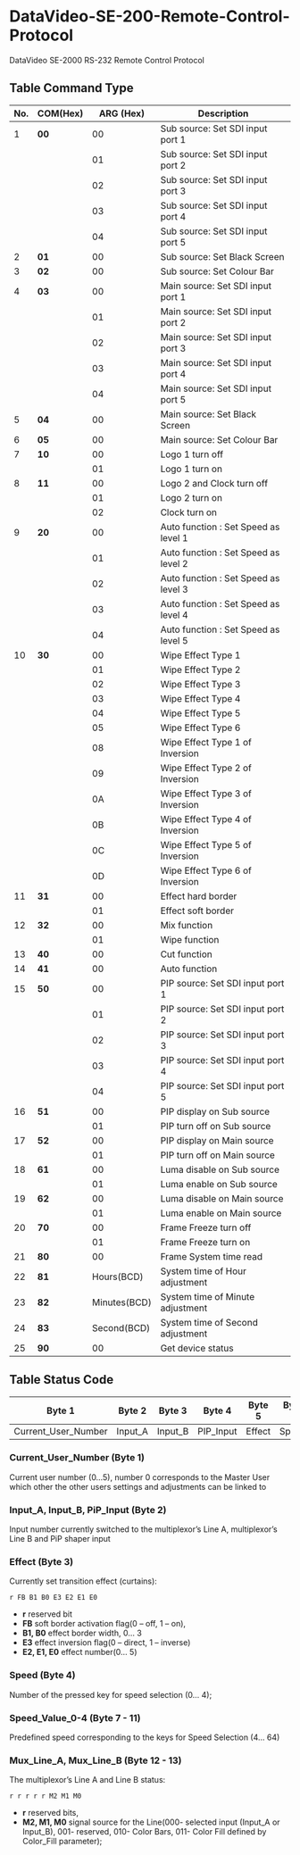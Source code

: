 # DataVideo-SE-200-Remote-Control-Protocol
DataVideo SE-2000 RS-232 Remote Control Protocol

## Table Command Type


| No. | COM(Hex) | ARG (Hex) | Description | 
|--|--|--|--|
| 1 | **00** | 00 | Sub source: Set SDI input port 1 |
|  |  | 01 | Sub source: Set SDI input port 2 |
|  |  | 02 | Sub source: Set SDI input port 3 |
|  |  | 03 | Sub source: Set SDI input port 4 |
|  |  | 04 | Sub source: Set SDI input port 5 |
| 2 | **01** | 00 | Sub source: Set Black Screen |
| 3 | **02** | 00 | Sub source: Set Colour Bar |
| 4 | **03** | 00 | Main source: Set SDI input port 1 | 
|  |  | 01 | Main source: Set SDI input port 2 | 
|  |  | 02 | Main source: Set SDI input port 3 | 
|  |  | 03 | Main source: Set SDI input port 4 | 
|  |  | 04 | Main source: Set SDI input port 5 | 
| 5 | **04** | 00 | Main source: Set Black Screen | 
| 6 | **05** | 00 | Main source: Set Colour Bar | 
| 7 | **10** | 00 |  Logo 1 turn off | 
|  |  | 01 | Logo 1 turn on | 
| 8 | **11** | 00 | Logo 2 and Clock turn off | 
|  |  | 01 | Logo 2 turn on | 
|  |  | 02 | Clock turn on | 
| 9 | **20** | 00 | Auto function : Set Speed as level 1 | 
|  |  | 01 | Auto function : Set Speed as level 2 | 
|  |  | 02 | Auto function : Set Speed as level 3 | 
|  |  | 03 | Auto function : Set Speed as level 4 | 
|  |  | 04 | Auto function : Set Speed as level 5 | 
| 10 | **30** | 00 | Wipe Effect Type 1 |
|  |  | 01 | Wipe Effect Type 2 | 
|  |  | 02 | Wipe Effect Type 3 | 
|  |  | 03 | Wipe Effect Type 4 | 
|  |  | 04 | Wipe Effect Type 5 | 
|  |  | 05 | Wipe Effect Type 6 | 
|  |  | 08 | Wipe Effect Type 1 of Inversion | 
|  |  | 09 | Wipe Effect Type 2 of Inversion | 
|  |  | 0A | Wipe Effect Type 3 of Inversion | 
|  |  | 0B | Wipe Effect Type 4 of Inversion | 
|  |  | 0C | Wipe Effect Type 5 of Inversion | 
|  |  | 0D | Wipe Effect Type 6 of Inversion | 
| 11 | **31** | 00 | Effect hard border | 
|  |  | 01 | Effect soft border | 
| 12 | **32** | 00 | Mix function | 
|  |  | 01 | Wipe function | 
| 13 | **40** | 00 | Cut function | 
| 14 | **41** | 00 | Auto function | 
| 15 | **50**  | 00 | PIP source: Set SDI input port 1 | 
|  |  | 01 | PIP source: Set SDI input port 2 | 
|  |  | 02 | PIP source: Set SDI input port 3 |
|  |  | 03 | PIP source: Set SDI input port 4 |
|  |  | 04 | PIP source: Set SDI input port 5 |
| 16 | **51** | 00 | PIP display on Sub source |
|  |  | 01 | PIP turn off on Sub source |
| 17 | **52** | 00 | PIP display on Main source |
|  |  | 01 | PIP turn off on Main source |
| 18 | **61** | 00 | Luma disable on Sub source |
|  |  | 01 | Luma enable on Sub source |
| 19 | **62** | 00 | Luma disable on Main source |
|  |  | 01 | Luma enable on Main source |
| 20 | **70** | 00 | Frame Freeze turn off |
|  |  | 01 | Frame Freeze turn on |
| 21 | **80** | 00 | Frame System time read |
| 22 | **81** | Hours(BCD) | System time of Hour adjustment |
| 23 | **82** | Minutes(BCD) | System time of Minute adjustment |
| 24 | **83** | Second(BCD) | System time of Second adjustment |
| 25 | **90** | 00 | Get device status |
  
  
   
   
## Table Status Code

| Byte 1 | Byte 2 | Byte 3 | Byte 4 | Byte 5 | Byte 6 | Byte 7 | Byte 8 | Byte 9 | Byte 10 | Byte 11 | Byte 12 | Byte 13 | Byte 14 | Byte 15 | Byte 16 | Byte 17 | Byte 18 | Byte 19 | Byte 20 | Byte 21 | Byte 22 | Byte 23 | Byte 24 | Byte 25 | Byte 26 | Byte 27 | Byte 28 | Byte 29 | Byte 30 | Byte 31 | Byte 32 | Byte 33 | Byte 34 | Byte 35 | Byte 36 | Byte 37 | Byte 38 | Byte 39 | Byte 40 | Byte 41 |
|--|--|--|--|--|--|--|--|--|--|--|--|--|--|--|--|--|--|--|--|--|--|--| --|--|--|--|--|--|--|--|--|--|--|--|--|--|--|--|--|--|
| Current_User_Number | Input_A | Input_B | PIP_Input | Effect | Speed | Speed_Value_0 | Speed_Value_1  | Speed_Value_2 | Speed_Value_3 | Speed_Value_4 | Mux_Line_A | Mux_Line_B | Bright_Cur | Contrast_Cur | Saturation_Cur | X_Lbl_1 | Y_Lbl_1 | X_Lbl_2 | Y_Lbl_2| Lbl_1_Number | Lbl_2_Number | X_clock | Y_clock | Background_Number | Brightness_Control | Color_Fill | X_PIP | Y_PIP | PIP_Size | Luma_Key_Level | Sys_Format | Inp_3_Mode | Link_Flags | Link_Flags_Ext | Flags_Mixer | Flags_Line_A | Flags_Line_B | Flags_Sources_Position | Flags_DSK | Flags_Lbl |


### Current_User_Number (Byte 1)
Current user number (0…5), number 0 corresponds to the Master User which other the other users settings and adjustments can be linked to

### Input_A, Input_B, PiP_Input  (Byte 2)
Input number currently switched to the multiplexor’s Line A, multiplexor’s Line B and PiP shaper input

### Effect (Byte 3)
Currently set transition effect (curtains): 

	r FB B1 B0 E3 E2 E1 E0 

 - **r** reserved bit
 - **FB** soft border activation flag(0 – off, 1 – on),
 -  **B1, B0**  effect border width, 0… 3
 -  **E3** effect inversion flag(0 – direct, 1 – inverse)
 -  **E2, E1, E0** effect number(0… 5)

### Speed (Byte 4)
Number of the pressed key for speed selection (0… 4);

### Speed_Value_0-4 (Byte 7 - 11)
Predefined speed corresponding to the keys for Speed Selection (4… 64)

### Mux_Line_A, Mux_Line_B (Byte 12 - 13)
The multiplexor’s Line A and Line B status:

	r r r r r M2 M1 M0
 - **r** reserved bits,
 -  **M2, M1, M0** signal source for the Line(000- selected input (Input_A or Input_B), 001- reserved, 010- Color Bars, 011- Color Fill defined by Color_Fill parameter);
